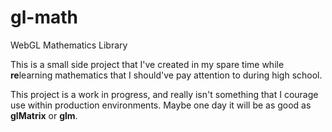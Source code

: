 # gl-math

WebGL Mathematics Library

This is a small side project that I've created in my spare time while **re**learning mathematics that I should've pay attention to during high school. 

This project is a work in progress, and really isn't something that I courage use within production environments. Maybe one day it will be as good as **glMatrix** or **glm**.